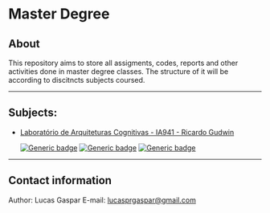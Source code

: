 # Master Degree

## About

This repository aims to store all assigments, codes, reports and other activities done in master degree classes.
The structure of it will be according to discitncts subjects coursed.

---

## Subjects:
* [Laboratório de Arquiteturas Cognitivas - IA941 - Ricardo Gudwin](https://github.com/lucasgaspar22/MasterDegree/tree/IA941/IA941)

    [![Generic badge](https://img.shields.io/badge/BRANCH-IA941-blue.svg)](https://shields.io/)
    [![Generic badge](https://img.shields.io/badge/CREDITS-4-blue.svg)](https://shields.io/)
    [![Generic badge](https://img.shields.io/badge/YEAR-1/2020-blue.svg)](https://shields.io/)
---
## Contact information
Author: Lucas Gaspar
E-mail: lucasprgaspar@gmail.com

